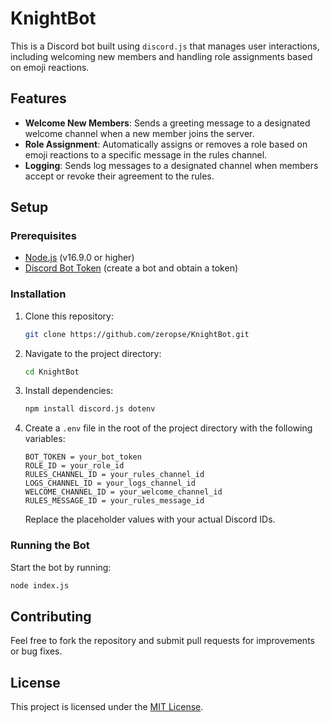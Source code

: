 # KnightBot

This is a Discord bot built using `discord.js` that manages user interactions, including welcoming new members and handling role assignments based on emoji reactions.

## Features

- **Welcome New Members**: Sends a greeting message to a designated welcome channel when a new member joins the server.
- **Role Assignment**: Automatically assigns or removes a role based on emoji reactions to a specific message in the rules channel.
- **Logging**: Sends log messages to a designated channel when members accept or revoke their agreement to the rules.

## Setup

### Prerequisites

- [Node.js](https://nodejs.org/) (v16.9.0 or higher)
- [Discord Bot Token](https://discord.com/developers/applications) (create a bot and obtain a token)

### Installation

1. Clone this repository:

   ```bash
   git clone https://github.com/zeropse/KnightBot.git
   ```

2. Navigate to the project directory:

   ```bash
   cd KnightBot
   ```

3. Install dependencies:

   ```bash
   npm install discord.js dotenv
   ```

4. Create a `.env` file in the root of the project directory with the following variables:

   ```plaintext
   BOT_TOKEN = your_bot_token
   ROLE_ID = your_role_id
   RULES_CHANNEL_ID = your_rules_channel_id
   LOGS_CHANNEL_ID = your_logs_channel_id
   WELCOME_CHANNEL_ID = your_welcome_channel_id
   RULES_MESSAGE_ID = your_rules_message_id
   ```

   Replace the placeholder values with your actual Discord IDs.

### Running the Bot

Start the bot by running:

```bash
node index.js
```

## Contributing

Feel free to fork the repository and submit pull requests for improvements or bug fixes.

## License

This project is licensed under the [MIT License](LICENSE).
